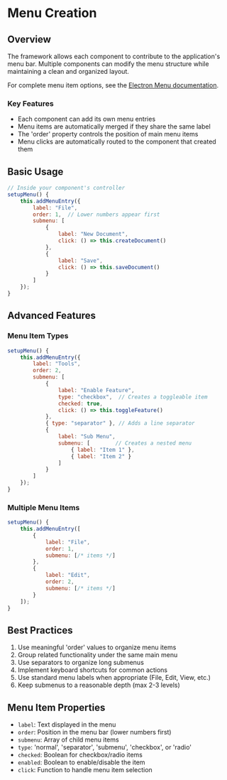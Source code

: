 # Menu Creation

## Overview
The framework allows each component to contribute to the application's menu bar. Multiple components can modify the menu structure while maintaining a clean and organized layout.

For complete menu item options, see the [Electron Menu documentation](https://www.electronjs.org/docs/latest/api/menu#menuitem).

### Key Features
- Each component can add its own menu entries
- Menu items are automatically merged if they share the same label
- The 'order' property controls the position of main menu items
- Menu clicks are automatically routed to the component that created them

## Basic Usage

```javascript
// Inside your component's controller
setupMenu() {
    this.addMenuEntry({
        label: "File",
        order: 1,  // Lower numbers appear first
        submenu: [
            {
                label: "New Document",
                click: () => this.createDocument()
            },
            {
                label: "Save",
                click: () => this.saveDocument()
            }
        ]
    });
}
```

## Advanced Features

### Menu Item Types
```javascript
setupMenu() {
    this.addMenuEntry({
        label: "Tools",
        order: 2,
        submenu: [
            {
                label: "Enable Feature",
                type: "checkbox",  // Creates a toggleable item
                checked: true,
                click: () => this.toggleFeature()
            },
            { type: "separator" }, // Adds a line separator
            {
                label: "Sub Menu",
                submenu: [        // Creates a nested menu
                    { label: "Item 1" },
                    { label: "Item 2" }
                ]
            }
        ]
    });
}
```

### Multiple Menu Items
```javascript
setupMenu() {
    this.addMenuEntry([
        {
            label: "File",
            order: 1,
            submenu: [/* items */]
        },
        {
            label: "Edit",
            order: 2,
            submenu: [/* items */]
        }
    ]);
}
```

## Best Practices
1. Use meaningful 'order' values to organize menu items
2. Group related functionality under the same main menu
3. Use separators to organize long submenus
4. Implement keyboard shortcuts for common actions
5. Use standard menu labels when appropriate (File, Edit, View, etc.)
6. Keep submenus to a reasonable depth (max 2-3 levels)

## Menu Item Properties
- `label`: Text displayed in the menu
- `order`: Position in the menu bar (lower numbers first)
- `submenu`: Array of child menu items
- `type`: 'normal', 'separator', 'submenu', 'checkbox', or 'radio'
- `checked`: Boolean for checkbox/radio items
- `enabled`: Boolean to enable/disable the item
- `click`: Function to handle menu item selection